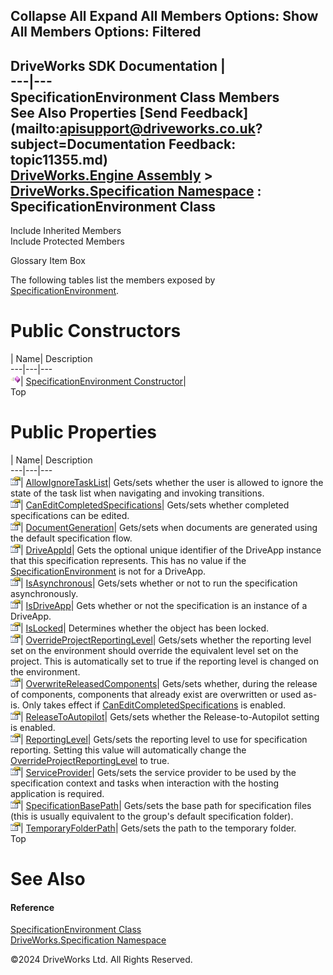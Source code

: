        

 Collapse All Expand All  Members Options: Show All  Members Options: Filtered   
---  
DriveWorks SDK Documentation  |   
---|---  
SpecificationEnvironment Class Members   
See Also Properties [Send Feedback](mailto:apisupport@driveworks.co.uk?subject=Documentation Feedback: topic11355.md)  
[DriveWorks.Engine Assembly](topic2156.md) > [DriveWorks.Specification Namespace](topic10764.md) : SpecificationEnvironment Class  
---  
  
Include Inherited Members    
Include Protected Members  


Glossary Item Box

The following tables list the members exposed by [SpecificationEnvironment](topic11355.md).

# Public Constructors

| Name| Description  
---|---|---  
![Public Constructor](dotnetimages/publicConstructor.gif)| [SpecificationEnvironment Constructor](topic11361.md)|   
Top

# Public Properties

| Name| Description  
---|---|---  
![Public Property](dotnetimages/publicProperty.gif)| [AllowIgnoreTaskList](topic11362.md)| Gets/sets whether the user is allowed to ignore the state of the task list when navigating and invoking transitions.   
![Public Property](dotnetimages/publicProperty.gif)| [CanEditCompletedSpecifications](topic11363.md)| Gets/sets whether completed specifications can be edited.   
![Public Property](dotnetimages/publicProperty.gif)| [DocumentGeneration](topic11364.md)| Gets/sets when documents are generated using the default specification flow.   
![Public Property](dotnetimages/publicProperty.gif)| [DriveAppId](topic11365.md)| Gets the optional unique identifier of the DriveApp instance that this specification represents. This has no value if the [SpecificationEnvironment](topic11355.md) is not for a DriveApp.   
![Public Property](dotnetimages/publicProperty.gif)| [IsAsynchronous](topic11366.md)| Gets/sets whether or not to run the specification asynchronously.   
![Public Property](dotnetimages/publicProperty.gif)| [IsDriveApp](topic11367.md)| Gets whether or not the specification is an instance of a DriveApp.   
![Public Property](dotnetimages/publicProperty.gif)| [IsLocked](topic11368.md)| Determines whether the object has been locked.   
![Public Property](dotnetimages/publicProperty.gif)| [OverrideProjectReportingLevel](topic11369.md)| Gets/sets whether the reporting level set on the environment should override the equivalent level set on the project. This is automatically set to true if the reporting level is changed on the environment.   
![Public Property](dotnetimages/publicProperty.gif)| [OverwriteReleasedComponents](topic11370.md)| Gets/sets whether, during the release of components, components that already exist are overwritten or used as-is. Only takes effect if [CanEditCompletedSpecifications](topic11363.md) is enabled.   
![Public Property](dotnetimages/publicProperty.gif)| [ReleaseToAutopilot](topic11371.md)| Gets/sets whether the Release-to-Autopilot setting is enabled.   
![Public Property](dotnetimages/publicProperty.gif)| [ReportingLevel](topic11372.md)| Gets/sets the reporting level to use for specification reporting. Setting this value will automatically change the [OverrideProjectReportingLevel](topic11369.md) to true.   
![Public Property](dotnetimages/publicProperty.gif)| [ServiceProvider](topic11373.md)| Gets/sets the service provider to be used by the specification context and tasks when interaction with the hosting application is required.   
![Public Property](dotnetimages/publicProperty.gif)| [SpecificationBasePath](topic11374.md)| Gets/sets the base path for specification files (this is usually equivalent to the group's default specification folder).   
![Public Property](dotnetimages/publicProperty.gif)| [TemporaryFolderPath](topic11375.md)| Gets/sets the path to the temporary folder.   
Top

# See Also

#### Reference

[SpecificationEnvironment Class](topic11355.md)   
[DriveWorks.Specification Namespace](topic10764.md)

©2024 DriveWorks Ltd. All Rights Reserved.

